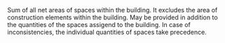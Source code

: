﻿Sum of all net areas of spaces within the building. It excludes the area of construction elements within the building. May be provided in addition to the quantities of the spaces assigend to the building. In case of inconsistencies, the individual quantities of spaces take precedence.
